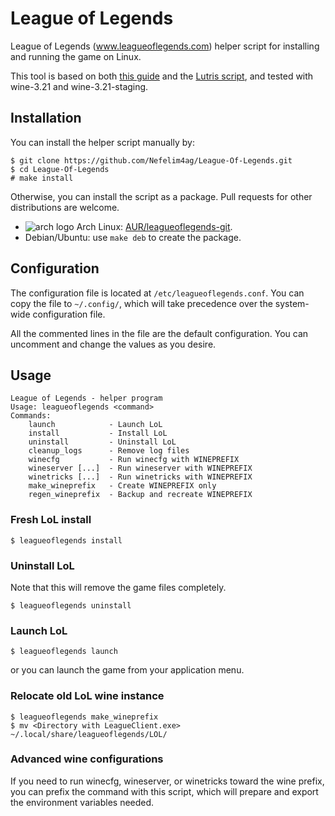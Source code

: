 # League of Legends

League of Legends (www.leagueoflegends.com) helper script for installing and
running the game on Linux.

This tool is based on both [this
guide](https://www.reddit.com/r/leagueoflinux/comments/5ukgur/a_revised_guide_for_installing_league_of_legends)
and the [Lutris script](https://lutris.net/games/install/3552/view), and tested
with wine-3.21 and wine-3.21-staging.

## Installation

You can install the helper script manually by:

```
$ git clone https://github.com/Nefelim4ag/League-Of-Legends.git
$ cd League-Of-Legends
# make install
```

Otherwise, you can install the script as a package. Pull requests for other
distributions are welcome.

- ![arch logo](http://www.monitorix.org/imgs/archlinux.png) Arch Linux:
  [AUR/leagueoflegends-git](https://aur.archlinux.org/packages/leagueoflegends-git).
- Debian/Ubuntu: use `make deb` to create the package.

## Configuration

The configuration file is located at `/etc/leagueoflegends.conf`. You can copy
the file to `~/.config/`, which will take precedence over the system-wide
configuration file.

All the commented lines in the file are the default configuration. You can
uncomment and change the values as you desire.

## Usage

```
League of Legends - helper program
Usage: leagueoflegends <command>
Commands:
    launch            - Launch LoL
    install           - Install LoL
    uninstall         - Uninstall LoL
    cleanup_logs      - Remove log files
    winecfg           - Run winecfg with WINEPREFIX
    wineserver [...]  - Run wineserver with WINEPREFIX
    winetricks [...]  - Run winetricks with WINEPREFIX
    make_wineprefix   - Create WINEPREFIX only
    regen_wineprefix  - Backup and recreate WINEPREFIX
```

### Fresh LoL install

```
$ leagueoflegends install
```

### Uninstall LoL

Note that this will remove the game files completely.

```
$ leagueoflegends uninstall
```

### Launch LoL

```
$ leagueoflegends launch
```

or you can launch the game from your application menu.

### Relocate old LoL wine instance

```
$ leagueoflegends make_wineprefix
$ mv <Directory with LeagueClient.exe> ~/.local/share/leagueoflegends/LOL/
```

### Advanced wine configurations

If you need to run winecfg, wineserver, or winetricks toward the wine prefix,
you can prefix the command with this script, which will prepare and export the
environment variables needed.

